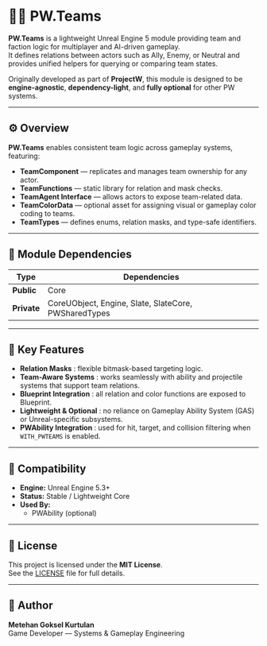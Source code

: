 # 🧍‍♂️ PW.Teams

**PW.Teams** is a lightweight Unreal Engine 5 module providing team and faction logic for multiplayer and AI-driven gameplay.  
It defines relations between actors such as Ally, Enemy, or Neutral and provides unified helpers for querying or comparing team states.

Originally developed as part of **ProjectW**, this module is designed to be **engine-agnostic**, **dependency-light**, and **fully optional** for other PW systems.

---

## ⚙️ Overview

**PW.Teams** enables consistent team logic across gameplay systems, featuring:

- **TeamComponent** — replicates and manages team ownership for any actor.  
- **TeamFunctions** — static library for relation and mask checks.  
- **TeamAgent Interface** — allows actors to expose team-related data.  
- **TeamColorData** — optional asset for assigning visual or gameplay color coding to teams.  
- **TeamTypes** — defines enums, relation masks, and type-safe identifiers.

---

## 🧱 Module Dependencies

| Type | Dependencies |
|------|---------------|
| **Public** | Core |
| **Private** | CoreUObject, Engine, Slate, SlateCore, PWSharedTypes |

---

## 🧠 Key Features

- **Relation Masks** : flexible bitmask-based targeting logic.  
- **Team-Aware Systems** : works seamlessly with ability and projectile systems that support team relations.  
- **Blueprint Integration** : all relation and color functions are exposed to Blueprint.  
- **Lightweight & Optional** : no reliance on Gameplay Ability System (GAS) or Unreal-specific subsystems.  
- **PWAbility Integration** : used for hit, target, and collision filtering when `WITH_PWTEAMS` is enabled.

---

## 🧰 Compatibility

- **Engine:** Unreal Engine 5.3+  
- **Status:** Stable / Lightweight Core  
- **Used By:**  
  - PWAbility (optional)

---

## 📄 License


This project is licensed under the **MIT License**.  
See the [LICENSE](LICENSE) file for full details.

---

## 👤 Author

**Metehan Goksel Kurtulan**  
Game Developer — Systems & Gameplay Engineering  
